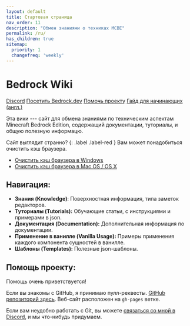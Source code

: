 ```yaml
---
layout: default
title: Стартовая страница
nav_order: 11
description: "Обмен знаниями о техниках MCBE"
permalink: /ru/
has_children: true
sitemap:
  priority: 1
  changefreq: 'weekly'
---
```


# Bedrock Wiki 

<!-- <button class="btn js-toggle-dark-mode">Предпосмотр тёмного режима</button>

<script>
const toggleDarkMode = document.querySelector('.js-toggle-dark-mode');

jtd.addEvent(toggleDarkMode, 'click', function(){
  if (jtd.getTheme() === 'dark') {
    jtd.setTheme('light');
    toggleDarkMode.textContent = 'Тёмная тема';
  } else {
    jtd.setTheme('dark');
    toggleDarkMode.textContent = 'Светлая тема';
  }
});
</script> -->

<a href="https://discord.gg/XjV87YN" type="button" name="button" class="btn">Discord</a>
<a href="https://bedrock.dev/" type="button" name="button" class="btn">Посетить Bedrock.dev</a>
<a href="https://github.com/SirLich/technical-bedrock" type="button" name="button" class="btn">Помочь проекту</a>
<a href="https://guide.bedrock.dev/" type="button" name="button" class="btn">Гайд для начинающих (англ.)</a>

Эта вики --- сайт для обмена знаниями по техническим аспектам Minecraft Bedrock Edition, содержащий документации, туториалы, и общую полезную информацю.

Сайт выглядит странно?
{: .label .label-red }
Вам может понадобиться очистить кэш браузера.
- [Очистить кэш браузера в Windows](https://clear-my-cache.com/windows)
- [Очистить кэш браузера в Mac OS / OS X](https://clear-my-cache.com/apple-mac-os)

## Навигация:

 - **Знания (Knowledge)**: Поверхностная информация, типа заметок редакторов.
 - **Туториалы (Tutorials):** Обучающие статьи, с инструкциями и примерами в json.
 - **Документация (Documentation):** Дополнительная информация по документации.
 - **Применение в ванилле (Vanilla Usage):** Примеры применения каждого компонента сущностей в ванилле.
 - **Шаблоны (Templates):** Полезные json-шаблоны. 

## Помощь проекту:

Помощь очень приветствуется!

Если вы знакомы с GitHub, я принимаю пулл-реквесты. [GitHub репозиторий здесь](https://github.com/SirLich/technical-bedrock). Веб-сайт расположен на `gh-pages` ветке.

Если вам неудобно работать с Git, вы можете [связаться со мной в Discord](https://discord.gg/XjV87YN), и мы что-нибудь придумаем.